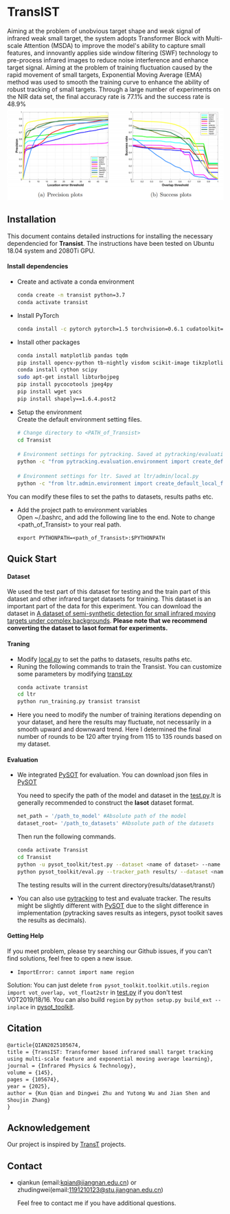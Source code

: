 # TransIST
Aiming at the problem of unobvious target shape and weak signal of infrared weak small target, the system adopts Transformer Block with Multi-scale Attention (MSDA) to improve the model's ability to capture small features, and innovantly applies side window filtering (SWF) technology to pre-process infrared images to reduce noise interference and enhance target signal. Aiming at the problem of training fluctuation caused by the rapid movement of small targets, Exponential Moving Average (EMA) method was used to smooth the training curve to enhance the ability of robust tracking of small targets. Through a large number of experiments on the NIR data set, the final accuracy rate is 77.1% and the success rate is 48.9%
![pic1](./pic/pic1.png)

## Installation
This document contains detailed instructions for installing the necessary dependencied for **Transist**. The instructions 
have been tested on Ubuntu 18.04 system and 2080Ti GPU.

#### Install dependencies
* Create and activate a conda environment 
    ```bash
    conda create -n transist python=3.7
    conda activate transist
    ```  
* Install PyTorch
    ```bash
    conda install -c pytorch pytorch=1.5 torchvision=0.6.1 cudatoolkit=10.2
    ```  

* Install other packages
    ```bash
    conda install matplotlib pandas tqdm
    pip install opencv-python tb-nightly visdom scikit-image tikzplotlib gdown
    conda install cython scipy
    sudo apt-get install libturbojpeg
    pip install pycocotools jpeg4py
    pip install wget yacs
    pip install shapely==1.6.4.post2
    ```  
* Setup the environment                                                                                                 
Create the default environment setting files.


    ```bash
    # Change directory to <PATH_of_Transist>
    cd Transist
    
    # Environment settings for pytracking. Saved at pytracking/evaluation/local.py
    python -c "from pytracking.evaluation.environment import create_default_local_file; create_default_local_file()"
    
    # Environment settings for ltr. Saved at ltr/admin/local.py
    python -c "from ltr.admin.environment import create_default_local_file; create_default_local_file()"
    ```
You can modify these files to set the paths to datasets, results paths etc.
* Add the project path to environment variables  
Open ~/.bashrc, and add the following line to the end. Note to change <path_of_Transist> to your real path.
    ```
    export PYTHONPATH=<path_of_Transist>:$PYTHONPATH
    ```


## Quick Start
#### Dataset
We used the test part of this dataset for testing and the train part of this dataset and other infrared target datasets for training. This dataset is an important part of the data for this experiment. You can download the dataset in [A dataset of semi-synthetic detection for small infrared moving targets under complex backgrounds](https://www.scidb.cn/en/detail?dataSetId=808025946870251520).
**Please note that we recommend converting the dataset to lasot format for experiments.**

#### Traning
* Modify [local.py](ltr/admin/local.py) to set the paths to datasets, results paths etc.
* Runing the following commands to train the Transist. You can customize some parameters by modifying [transt.py](ltr/train_settings/transt/transt.py)
    ```bash
    conda activate transist
    cd ltr
    python run_training.py transist transist
    ```  
* Here you need to modify the number of training iterations depending on your dataset, and here the results may fluctuate, not necessarily in a smooth upward and downward trend. Here I determined the final number of rounds to be 120 after trying from 115 to 135 rounds based on my dataset.
#### Evaluation

* We integrated [PySOT](https://github.com/STVIR/pysot) for evaluation. You can download json files in [PySOT](https://github.com/STVIR/pysot) 
    
    You need to specify the path of the model and dataset in the [test.py](pysot_toolkit/test.py).It is generally recommended to construct the **lasot** dataset format.
    ```python
    net_path = '/path_to_model' #Absolute path of the model
    dataset_root= '/path_to_datasets' #Absolute path of the datasets
    ```  
    Then run the following commands.
    ```bash
    conda activate Transist
    cd Transist
    python -u pysot_toolkit/test.py --dataset <name of dataset> --name 'transist' #test tracker #test tracker
    python pysot_toolkit/eval.py --tracker_path results/ --dataset <name of dataset> --num 1 --tracker_prefix 'transist' #eval tracker
    ```  
    The testing results will in the current directory(results/dataset/transt/)
    
* You can also use [pytracking](pytracking) to test and evaluate tracker. 
The results might be slightly different with [PySOT](https://github.com/STVIR/pysot) due to the slight difference in implementation (pytracking saves results as integers, pysot toolkit saves the results as decimals).

#### Getting Help
If you meet problem, please try searching our Github issues, if you can't find solutions, feel free to open a new issue.
* `ImportError: cannot import name region`

Solution: You can just delete `from pysot_toolkit.toolkit.utils.region import vot_overlap, vot_float2str` in [test.py](pysot_toolkit/test.py) if you don't test VOT2019/18/16.
You can also build `region` by `python setup.py build_ext --inplace` in [pysot_toolkit](pysot_toolkit).

## Citation

```
@article{QIAN2025105674,
title = {TransIST: Transformer based infrared small target tracking using multi-scale feature and exponential moving average learning},
journal = {Infrared Physics & Technology},
volume = {145},
pages = {105674},
year = {2025},
author = {Kun Qian and Dingwei Zhu and Yutong Wu and Jian Shen and Shoujin Zhang}
}
```  

## Acknowledgement
Our  project is inspired by [TransT](https://github.com/chenxin-dlut/TransT) projects.
## Contact
* qiankun (email:kqian@jiangnan.edu.cn) or zhudingwei(email:1191210123@stu.jiangnan.edu.cn)

    Feel free to contact me if you have additional questions. 
